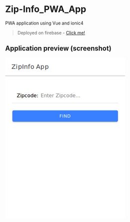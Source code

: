 # Zip-Info_PWA_App
PWA application using Vue and ionic4

> Deployed on firebase -
[Click me!](https://zip-info.firebaseapp.com)


## Application preview (screenshot)

![application main page](https://github.com/samshanmukh/Zip-Info_PWA_App/blob/master/zip-info_pwa/App-Screenshot.png "App main page")
